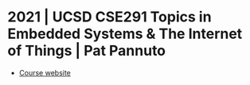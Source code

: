# 2021 | UCSD CSE291 Topics in Embedded Systems & The Internet of Things | Pat Pannuto

- [Course website](https://patpannuto.com/classes/2021/spring/cse291/)
